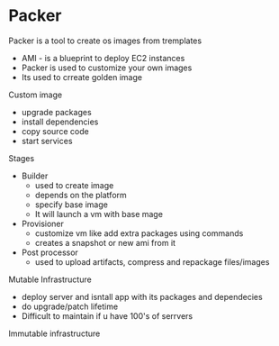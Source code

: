 Packer
======

Packer is a tool to create os images from tremplates

- AMI - is a blueprint to deploy EC2 instances
- Packer is used to customize your own images
- Its used to crreate golden image

Custom image
- upgrade packages
- install dependencies
- copy source code
- start services

Stages
- Builder
  - used to create image
  - depends on the platform
  - specify base image
  - It will launch a vm with base mage
- Provisioner
  - customize vm like add extra packages using commands
  - creates a snapshot or new ami from it
- Post  processor
  - used to upload artifacts, compress and repackage files/images

Mutable Infrastructure
- deploy server and isntall app with its packages and dependecies
- do upgrade/patch lifetime
- Difficult to maintain if u have 100's of serrvers

Immutable infrastructure